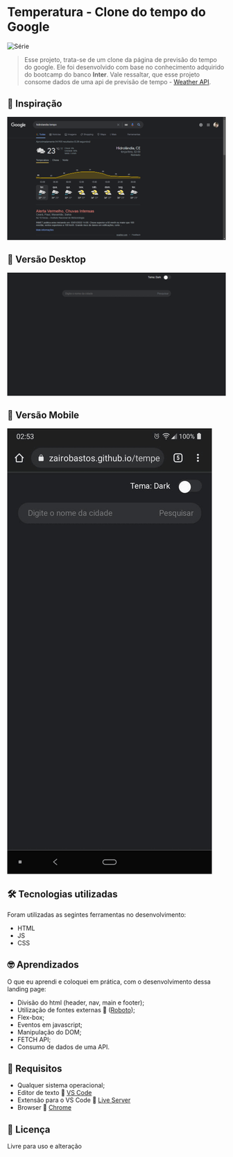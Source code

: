 # Temperatura - Clone do tempo do Google
![Série](https://img.shields.io/static/v1?label=ZairoBastos&message=Temperatura&color=blue)

> Esse projeto, trata-se de um clone da página de previsão do tempo do google. Ele foi desenvolvido com base no conhecimento adquirido do bootcamp do banco **Inter**. Vale ressaltar, que esse projeto consome dados de uma api de previsão de tempo - [Weather API](https://www.weatherapi.com/docs/).

## :camera_flash: Inspiração
![inspiração](GIF/INSPIRAÇÃO.png)
## :camera_flash: Versão Desktop
![Imagem](GIF/ezgif.com-gif-maker.gif)
## :camera_flash: Versão Mobile
![Imagem](GIF/mobile.gif)

## :hammer_and_wrench: Tecnologias utilizadas
 Foram utilizadas as segintes ferramentas no desenvolvimento:
 - HTML
 - JS
 - CSS

## :nerd_face: Aprendizados
O que eu aprendi e coloquei em prática, com o desenvolvimento dessa landing page:
 - Divisão do html (header, nav, main e footer);
 - Utilização de fontes externas :link: ([Roboto](https://fonts.googleapis.com/css2?family=Roboto:wght@300;400&display=swap));
 - Flex-box;
 - Eventos em javascript;
 - Manipulação do DOM;
 - FETCH API;
 - Consumo de dados de uma API.

## :page_facing_up: Requisitos
- Qualquer sistema operacional;
- Editor de texto :link: [VS Code](https://code.visualstudio.com/)
- Extensão para o VS Code :link: [Live Server](https://marketplace.visualstudio.com/items?itemName=ritwickdey.LiveServer)
- Browser :link: [Chrome](https://www.google.pt/intl/pt-PT/chrome/?brand=ISCS&gclid=CjwKCAiAtouOBhA6EiwA2nLKHzAVeY7vzxHKqYQHR9e2iF4Q-UYwVeNg_5CdIuPOs6RF2hbwjslc8xoCK3QQAvD_BwE&gclsrc=aw.ds)

## :pencil: Licença
Livre para uso e alteração